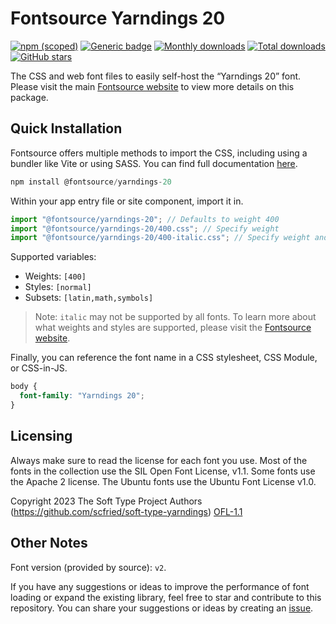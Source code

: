 # Fontsource Yarndings 20

[![npm (scoped)](https://img.shields.io/npm/v/@fontsource/yarndings-20?color=brightgreen)](https://www.npmjs.com/package/@fontsource/yarndings-20) [![Generic badge](https://img.shields.io/badge/fontsource-passing-brightgreen)](https://github.com/fontsource/fontsource) [![Monthly downloads](https://badgen.net/npm/dm/@fontsource/yarndings-20)](https://github.com/fontsource/fontsource) [![Total downloads](https://badgen.net/npm/dt/@fontsource/yarndings-20)](https://github.com/fontsource/fontsource) [![GitHub stars](https://img.shields.io/github/stars/fontsource/fontsource.svg?style=social&label=Star)](https://github.com/fontsource/fontsource/stargazers)

The CSS and web font files to easily self-host the “Yarndings 20” font. Please visit the main [Fontsource website](https://fontsource.org/fonts/yarndings-20) to view more details on this package.

## Quick Installation

Fontsource offers multiple methods to import the CSS, including using a bundler like Vite or using SASS. You can find full documentation [here](https://fontsource.org/docs/getting-started/introduction).

```javascript
npm install @fontsource/yarndings-20
```

Within your app entry file or site component, import it in.

```javascript
import "@fontsource/yarndings-20"; // Defaults to weight 400
import "@fontsource/yarndings-20/400.css"; // Specify weight
import "@fontsource/yarndings-20/400-italic.css"; // Specify weight and style
```

Supported variables:
- Weights: `[400]`
- Styles: `[normal]`
- Subsets: `[latin,math,symbols]`

> Note: `italic` may not be supported by all fonts. To learn more about what weights and styles are supported, please visit the [Fontsource website](https://fontsource.org/fonts/yarndings-20).

Finally, you can reference the font name in a CSS stylesheet, CSS Module, or CSS-in-JS.

```css
body {
  font-family: "Yarndings 20";
}
```

## Licensing
Always make sure to read the license for each font you use. Most of the fonts in the collection use the SIL Open Font License, v1.1. Some fonts use the Apache 2 license. The Ubuntu fonts use the Ubuntu Font License v1.0.

Copyright 2023 The Soft Type Project Authors (https://github.com/scfried/soft-type-yarndings)
[OFL-1.1](https://openfontlicense.org)

## Other Notes
Font version (provided by source): `v2`.

If you have any suggestions or ideas to improve the performance of font loading or expand the existing library, feel free to star and contribute to this repository. You can share your suggestions or ideas by creating an [issue](https://github.com/fontsource/fontsource/issues).